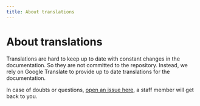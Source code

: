 ```yaml
---
title: About translations
---
```


# About translations

Translations are hard to keep up to date with constant changes in the documentation. So they are not committed to the repository.
Instead, we rely on Google Translate to provide up to date translations for the documentation.

In case of doubts or questions, [open an issue here](https://github.com/GDevelopApp/GDevelop-documentation/issues), a staff member will get back to you.
